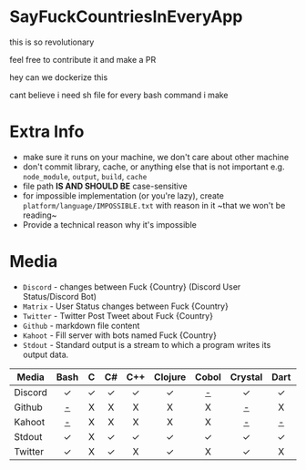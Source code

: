 [#]:#<<\<\!--&>/dev/null

# SayFuckCountriesInEveryApp

this is so revolutionary

feel free to contribute it and make a PR

hey can we dockerize this

cant believe i need sh file for every bash command i make

# Extra Info

- make sure it runs on your machine, we don't care about other machine
- don't commit library, cache, or anything else that is not important e.g. `node_module`, `output`, `build`, `cache`
- file path **IS AND SHOULD BE** case-sensitive
- for impossible implementation (or you're lazy),
 create `platform/language/IMPOSSIBLE.txt` with
 reason in it ~that we won't be reading~
- Provide a technical reason why it's impossible 

# Media

- `Discord` - changes between Fuck {Country} (Discord User Status/Discord Bot)
- `Matrix` - User Status changes between Fuck {Country}
- `Twitter` - Twitter Post Tweet about Fuck {Country}
- `Github` - markdown file content
- `Kahoot` - Fill server with bots named Fuck {Country}
- `Stdout` - Standard output is a stream to which a program writes its output data.

<GENERATED>

| Media | Bash | C | C# | C++ | Clojure | Cobol | Crystal | Dart | Go | Java | Javascript | Julia | Kotlin | Lua | Nim | Perl | Powershell | Python | Ruby | Rust | Swift |
| --- | :-: | :-: | :-: | :-: | :-: | :-: | :-: | :-: | :-: | :-: | :-: | :-: | :-: | :-: | :-: | :-: | :-: | :-: | :-: | :-: | :-: |
| Discord | ✓ | ✓ | ✓ | ✓ | ✓ | [<div>-</div>](discord/Cobol/IMPOSSIBLE.txt) | ✓ | ✓ | ✓ | ✓ | ✓ | ✓ | ✓ | ✓ | ✓ | X | ✓ | ✓ | ✓ | ✓ | ✓ |
| Github | [<div>-</div>](github/Bash/IMPOSSIBLE.txt) | X | X | X | X | X | [<div>-</div>](github/Crystal/IMPOSSIBLE.txt) | X | X | X | X | X | X | X | X | X | ✓ | ✓ | ✓ | X | X |
| Kahoot | [<div>-</div>](kahoot/Bash/IMPOSSIBLE.txt) | X | X | X | X | X | [<div>-</div>](kahoot/Crystal/IMPOSSIBLE.txt) | [<div>-</div>](kahoot/Dart/IMPOSSIBLE.txt) | X | X | X | X | X | X | X | X | [<div>-</div>](kahoot/Powershell/IMPOSSIBLE.txt) | ✓ | [<div>-</div>](kahoot/Ruby/IMPOSSIBLE.txt) | X | [<div>-</div>](kahoot/Swift/IMPOSSIBLE.txt) |
| Stdout | ✓ | X | ✓ | ✓ | ✓ | ✓ | ✓ | ✓ | X | ✓ | ✓ | X | X | X | ✓ | X | ✓ | ✓ | ✓ | ✓ | ✓ |
| Twitter | ✓ | X | ✓ | X | ✓ | X | ✓ | X | X | X | ✓ | X | X | ✓ | X | ✓ | ✓ | ✓ | ✓ | X | X |

</GENERATED>

<!--
#!/bin/bash
echo START
# List languages
LS=( $(find * -maxdepth 1 -mindepth 1 -type d -printf "%f\n") )

declare -A ALS
for L in ${LS[@]}
do 
    ALS[${L^}]=""
done

mapfile -d '' LS < <(printf '%s\0' "${!ALS[@]}" | sort -z)

echo "${#LS[@]} LANGUAGE(S) FOUND"
echo ${LS[@]^^}

# Building Table
echo "CONSTRUCTING TABLE"
TABLE="| Media |" 

for L in ${LS[@]}
do
    TABLE+=" $L |"
done
TABLE+="\n"

TABLE+="| --- |" 
for L in ${LS[@]}
do
    TABLE+=" :-: |"
done
TABLE+="\n"

# Check languages per media
PS=( $(find * -maxdepth 0 -type d) )
for P in ${PS[@]}
do
    TABLE+="| ${P^} |"
    PLS=$(cd $P && find * -maxdepth 1)
    PLS=${PLS[@]}
    shopt -s nocasematch
    for L in ${LS[@]}
    do
        if [[ $PLS =~ .*($L/impossible\.txt).* ]] 
        then
            TABLE+=" [<div>-<\/div>]($P\/${BASH_REMATCH[1]/\//\\/}) "
        elif [[ $PLS == *$L/* ]] 
        then
            TABLE+=" ✓ "
        else 
            TABLE+=" X "
        fi
        TABLE+="|"
    done
    shopt -u nocasematch
    TABLE+="\n"
done
TABLE=$(printf '%b\n' "$TABLE")

# Updating Table
OLD=$(cat README.md)
perl -0777 -i -pe \
    "s/(<GENERATED>).*(<\/GENERATED>)/\$1\n\n$TABLE\n\n\$2/s" \
    README.md
NEW=$(cat README.md)
if [[ $NEW == $OLD ]] 
then
    echo "TABLE UP TO DATE"
    exit 0
else
    echo "TABLE UDPATED"
fi

# Runtime commit
if [[ $USER != "runner" ]]
then
    echo "NOT RUNNER, SKIPPING COMMIT"
    exit 0
fi

# Push changes to git(hub)
echo "COMMITING"
git config --global user.email volas@mindustry.me #stolen
git config --global user.name Not Volas
git add README.md
git commit -m "Update README.md"
git push
#-->
